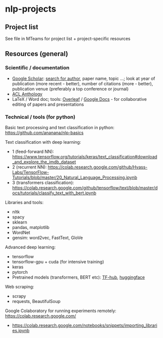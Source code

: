 # nlp-projects

## Project list

See file in MTeams for project list + project-specific resources

## Resources (general)

### Scientific / documentation

- [Google Scholar](https://scholar.google.com/): [search for author](https://scholar.google.gr/citations?hl=en&view_op=search_authors), paper name, topic ...; look at year of publication (more recent - better),  number of citations (more - better), publication venue (preferably a top conference or journal)
- [ACL Anthology](https://aclanthology.org/)
- LaTeX / Word doc; tools: [Overleaf](https://www.overleaf.com/project) / [Google Docs](https://docs.google.com) - for collaborative editing of papers and presentations

### Technical / tools (for python)

Basic text processing and text classification in python: https://github.com/ananana/nlp-basics

Text classification with deep learning: 
- 1 (feed-forward NN): https://www.tensorflow.org/tutorials/keras/text_classification#download_and_explore_the_imdb_dataset
- 2 (recurrent NN): https://colab.research.google.com/github/Hvass-Labs/TensorFlow-Tutorials/blob/master/20_Natural_Language_Processing.ipynb
- 3 (transformers classification): https://colab.research.google.com/github/tensorflow/text/blob/master/docs/tutorials/classify_text_with_bert.ipynb

Libraries and tools:

- nltk
- spacy
- sklearn
- pandas, matplotlib
- WordNet
- gensim: word2vec, FastText, GloVe

Advanced deep learning:

- tensorflow
- tensorflow-gpu + cuda (for intensive training)
- keras
- pytorch
- Pretrained models (transformers, BERT etc): [TF-hub](https://tfhub.dev/s?subtype=module,placeholder), [huggingface](https://huggingface.co/models) 

Web scraping:

- scrapy
- requests, BeautifulSoup

Google Colaboratory for running experiments remotely:
https://colab.research.google.com/
- https://colab.research.google.com/notebooks/snippets/importing_libraries.ipynb
